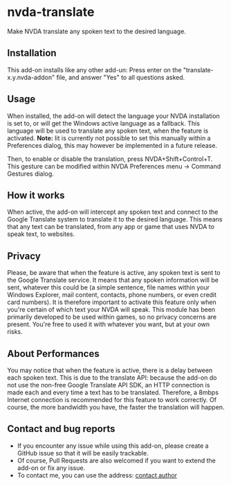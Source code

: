 # nvda-translate
Make NVDA translate any spoken text to the desired language.
## Installation

This add-on installs like any other add-un: Press enter on the "translate-x.y.nvda-addon" file, and answer "Yes" to all questions asked.

## Usage
When installed, the add-on will detect the language your NVDA installation is set to, or will get the Windows active language as a fallback. This language will be used to translate any spoken text, when the feature is activated.
**Note:** Iit is currently not possible to set this manually within a Preferences dialog, this may however be implemented in a future release.

Then, to enable or disable the translation, press NVDA+Shift+Control+T. This gesture can be modified within NVDA Preferences menu -> Command Gestures dialog.

## How it works

When active, the add-on will intercept any spoken text and connect to the Google Translate system to translate it to the desired language. This means that any text can be translated, from any app or game that uses NVDA to speak text, to websites.

## Privacy

Please, be aware that when the feature is active, any spoken text is sent to the Google Translate service. It means that any spoken information will be sent, whatever this could be (a simple sentence, file names within your Windows Explorer, mail content, contacts, phone numbers, or even credit card numbers). It is therefore important to activate this feature only when you're certain of which text your NVDA will speak. This module has been primarily developed to be used within games, so no privacy concerns are present. You're free to used it with whatever you want, but at your own risks.

## About Performances
You may notice that when the feature is active, there is a delay between each spoken text. This is due to the translate API: because the add-on do not use the non-free Google Translate API SDK, an HTTP connection is made each and every time a text has to be translated. Therefore, a 8mbps Internet connection is recommended for this feature to work correctly.
Of course, the more bandwidth you have, the faster the translation will happen.

## Contact and bug reports
- If you encounter any issue while using this add-on, please create a GitHub issue so that it will be easily trackable.
- Of course, Pull Requests are also welcomed if you want to extend the add-on or fix any issue.
- To contact me, you can use the address: [contact author](mailto:podcastcecitek@gmail.com)

